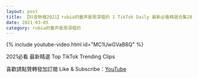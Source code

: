 ```yaml
---
layout: post
title: 【抖音熱搜2021】rubia的童声是周深唱的 1 TikTok Daily 最新必看精選合集2021 03 05
date: 2021-03-05
category: rubia的童声是周深唱的
---
```


{% include youtube-video.html id="MC1UwGVaB8Q" %}

2021必看 最新精選 Top TikTok Trending Clips

喜歡請點贊轉發加訂閱 Like & Subscribe：[YouTube](https://www.youtube.com/channel/UCAoR7VcanIPd04uEq_GIylA/videos)

